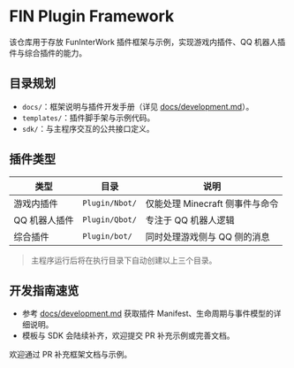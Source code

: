 # FIN Plugin Framework

该仓库用于存放 FunInterWork 插件框架与示例，实现游戏内插件、QQ 机器人插件与综合插件的能力。

## 目录规划

- `docs/`：框架说明与插件开发手册（详见 [docs/development.md](docs/development.md)）。
- `templates/`：插件脚手架与示例代码。
- `sdk/`：与主程序交互的公共接口定义。

## 插件类型

| 类型  | 目录   | 说明 |
| ----- | ------ | ---- |
| 游戏内插件 | `Plugin/Nbot/` | 仅能处理 Minecraft 侧事件与命令 |
| QQ 机器人插件 | `Plugin/Qbot/` | 专注于 QQ 机器人逻辑 |
| 综合插件 | `Plugin/bot/` | 同时处理游戏侧与 QQ 侧的消息 |

> 主程序运行后将在执行目录下自动创建以上三个目录。

## 开发指南速览

- 参考 [docs/development.md](docs/development.md) 获取插件 Manifest、生命周期与事件模型的详细说明。
- 模板与 SDK 会陆续补齐，欢迎提交 PR 补充示例或完善文档。

欢迎通过 PR 补充框架文档与示例。
